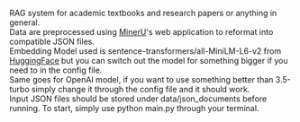 RAG system for academic textbooks and research papers or anything in general.<br>Data are preprocessed using [MinerU](https://mineru.net/OpenSourceTools/Extractor)'s web application to reformat into compatible JSON files.<br>Embedding Model used is sentence-transformers/all-MiniLM-L6-v2 from [HuggingFace](https://huggingface.co/sentence-transformers/all-MiniLM-L6-v2) but you can switch out the model for something bigger if you need to in the config file.
<br>Same goes for OpenAI model, if you want to use something better than 3.5-turbo simply change it through the config file and it should work.<br>Input JSON files should be stored under data/json_documents before running. To start, simply use python main.py through your terminal.
